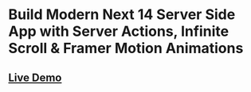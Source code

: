 # Build Modern Next 14 Server Side App with Server Actions, Infinite Scroll & Framer Motion Animations

## [Live Demo](https://next-14-server-side-app.vercel.app/)